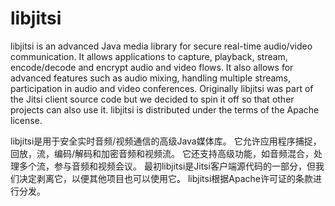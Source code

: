 libjitsi
========

libjitsi is an advanced Java media library for secure real-time audio/video communication. It allows applications to capture, playback, stream, encode/decode and encrypt audio and video flows. It also allows for advanced features such as audio mixing, handling multiple streams, participation in audio and video conferences.  Originally libjitsi was part of the Jitsi client source code but we decided to spin it off so that other projects can also use it.  libjitsi is distributed under the terms of the Apache license. 




libjitsi是用于安全实时音频/视频通信的高级Java媒体库。 它允许应用程序捕捉，回放，流，编码/解码和加密音频和视频流。 它还支持高级功能，如音频混合，处理多个流，参与音频和视频会议。 最初libjitsi是Jitsi客户端源代码的一部分，但我们决定剥离它，以便其他项目也可以使用它。 libjitsi根据Apache许可证的条款进行分发。
